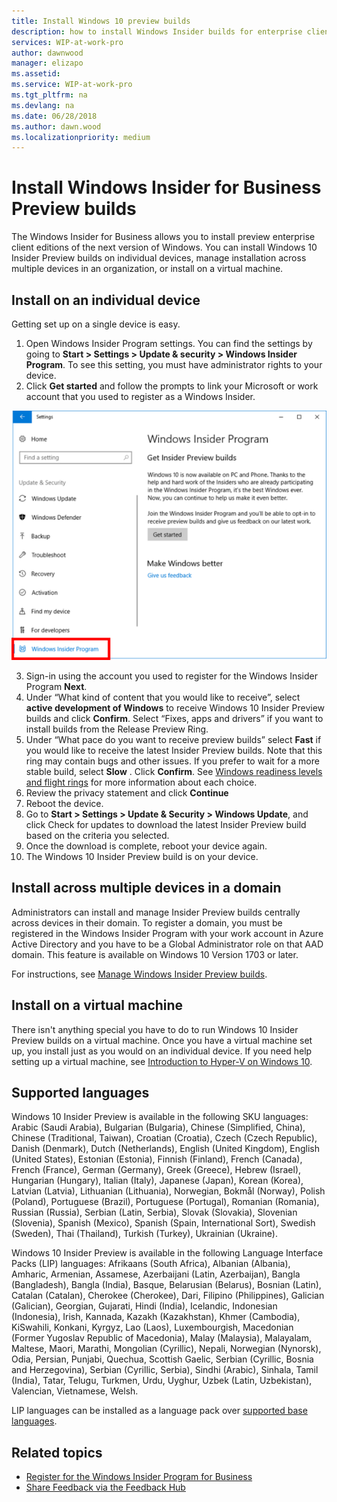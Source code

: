 ```yaml
---
title: Install Windows 10 preview builds
description: how to install Windows Insider builds for enterprise client devices
services: WIP-at-work-pro
author: dawnwood
manager: elizapo
ms.assetid: 
ms.service: WIP-at-work-pro
ms.tgt_pltfrm: na
ms.devlang: na
ms.date: 06/28/2018
ms.author: dawn.wood
ms.localizationpriority: medium
---
```




# Install Windows Insider for Business Preview builds
The Windows Insider for Business allows you to install preview enterprise client editions of the next version of Windows. You can install Windows 10 Insider Preview builds on individual devices, manage installation across multiple devices in an organization, or install on a virtual machine. 

## Install on an individual device
Getting set up on a single device is easy. 
1. Open Windows Insider Program settings. You can find the settings by going to <b>Start > Settings > Update & security > Windows Insider Program</b>. To see this setting, you must have administrator rights to your device.
2. Click <b>Get started</b> and follow the prompts to link your Microsoft or work account that you used to register as a Windows Insider. 

![alt text](images/wip4biz_prompts.png "Get started button for installing WIP builds")

3. Sign-in using the account you used to register for the Windows Insider Program <b>Next</b>.
4. Under “What kind of content that you would like to receive”, select <b>active development of Windows</b> to receive Windows 10 Insider Preview builds and click <b>Confirm</b>. Select “Fixes, apps and drivers” if you want to install builds from the Release Preview Ring. 
5. Under “What pace do you want to receive preview builds” select <b>Fast</b> if you would like to receive the latest Insider Preview builds. Note that this ring may contain bugs and other issues. If you prefer to wait for a more stable build, select <b>Slow</b> . Click <b>Confirm</b>. See [Windows readiness levels and flight rings](wip-4-biz-flight-levels-and-rings.md) for more information about each choice. 
6. Review the privacy statement and click <b>Continue</b>
7. Reboot the device. 
8. Go to <b>Start > Settings > Update & Security > Windows Update</b>, and click Check for updates to download the latest Insider Preview build based on the criteria you selected.
9. Once the download is complete, reboot your device again. 
10. The Windows 10 Insider Preview build is on your device. 

## Install across multiple devices in a domain 
Administrators can install and manage Insider Preview builds centrally across devices in their domain. To register a domain, you must be registered in the Windows Insider Program with your work account in Azure Active Directory and you have to be a Global Administrator role on that AAD domain. This feature is available on Windows 10 Version 1703 or later. 

For instructions, see [Manage Windows Insider Preview builds](wip-4-biz-manage-builds.md).

## Install on a virtual machine
There isn't anything special you have to do to run Windows 10 Insider Preview builds on a virtual machine. Once you have a virtual machine set up, you install just as you would on an individual device. If you need help setting up a virtual machine, see [Introduction to Hyper-V on Windows 10](https://docs.microsoft.com/virtualization/hyper-v-on-windows/about/).

## Supported languages
Windows 10 Insider Preview is available in the following SKU languages:
Arabic (Saudi Arabia), Bulgarian (Bulgaria), Chinese (Simplified, China), Chinese (Traditional, Taiwan), Croatian (Croatia), Czech (Czech Republic), Danish (Denmark), Dutch (Netherlands), English (United Kingdom), English (United States), Estonian (Estonia), Finnish (Finland), French (Canada), French (France), German (Germany), Greek (Greece), Hebrew (Israel), Hungarian (Hungary), Italian (Italy), Japanese (Japan), Korean (Korea), Latvian (Latvia), Lithuanian (Lithuania), Norwegian, Bokmål (Norway), Polish (Poland), Portuguese (Brazil), Portuguese (Portugal), Romanian (Romania), Russian (Russia), Serbian (Latin, Serbia), Slovak (Slovakia), Slovenian (Slovenia), Spanish (Mexico), Spanish (Spain, International Sort), Swedish (Sweden), Thai (Thailand), Turkish (Turkey), Ukrainian (Ukraine).

Windows 10 Insider Preview is available in the following Language Interface Packs (LIP) languages:
Afrikaans (South Africa), Albanian (Albania), Amharic, Armenian, Assamese, Azerbaijani (Latin, Azerbaijan), Bangla (Bangladesh), Bangla (India), Basque, Belarusian (Belarus), Bosnian (Latin), Catalan (Catalan), Cherokee (Cherokee), Dari, Filipino (Philippines), Galician (Galician), Georgian, Gujarati, Hindi (India), Icelandic, Indonesian (Indonesia), Irish, Kannada, Kazakh (Kazakhstan), Khmer (Cambodia), KiSwahili, Konkani, Kyrgyz, Lao (Laos), Luxembourgish, Macedonian (Former Yugoslav Republic of Macedonia), Malay (Malaysia), Malayalam, Maltese, Maori, Marathi, Mongolian (Cyrillic), Nepali, Norwegian (Nynorsk), Odia, Persian, Punjabi, Quechua, Scottish Gaelic, Serbian (Cyrillic, Bosnia and Herzegovina), Serbian (Cyrillic, Serbia), Sindhi (Arabic), Sinhala, Tamil (India), Tatar, Telugu, Turkmen, Urdu, Uyghur, Uzbek (Latin, Uzbekistan), Valencian, Vietnamese, Welsh.

LIP languages can be installed as a language pack over [supported base languages](https://support.microsoft.com/en-us/help/14236/language-packs).

## Related topics

* [Register for the Windows Insider Program for Business](wip-4-biz-register.md)
* [Share Feedback via the Feedback Hub](wip-4-biz-feedback-hub.md)
